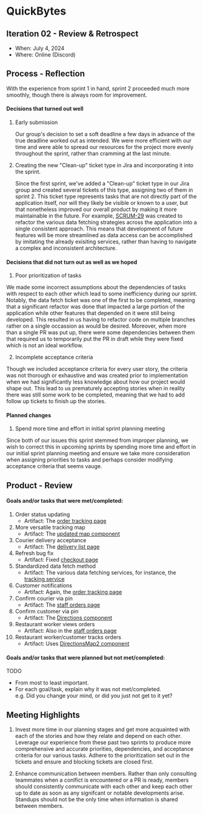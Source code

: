 # QuickBytes

## Iteration 02 - Review & Retrospect

 * When: July 4, 2024
 * Where: Online (Discord)

## Process - Reflection

With the experience from sprint 1 in hand, sprint 2 proceeded much more smoothly, though there is always room for improvement. 

#### Decisions that turned out well

1. Early submission
    
    Our group's decision to set a soft deadline a few days in advance of the true deadline worked out as intended. We were more efficient with our time and were able to spread our resources for the project more evenly throughout the sprint, rather than cramming at the last minute.  
2. Creating the new "Clean-up" ticket type in Jira and incorporating it into the sprint.

    Since the first sprint, we've added a "Clean-up" ticket type in our Jira group and created several tickets of this type, assigning two of them in sprint 2. This ticket type represents tasks that are not directly part of the application itself, nor will they likely be visible or known to a user, but that nonetheless improved our overall product by making it more maintainable in the future. For example, [SCRUM-29](https://quick-bytes.atlassian.net/browse/SCRUM-29?atlOrigin=eyJpIjoiMmJjNmRmNWExOWQ5NGIwZWE4NGMzZGJkNjQ0YzA0M2IiLCJwIjoiaiJ9) was created to refactor the various data fetching strategies across the application into a single consistent approach. This means that development of future features will be more streamlined as data access can be accomplished by imitating the already exisiting services, rather than having to navigate a complex and inconsistent architecture. 

#### Decisions that did not turn out as well as we hoped

1. Poor prioritization of tasks

We made some incorrect assumptions about the dependencies of tasks with respect to each other which lead to some inefficiency during our sprint. Notably, the data fetch ticket was one of the first to be completed, meaning that a significant refactor was done that impacted a large portion of the application while other features that depended on it were still being developed. This resulted in us having to refactor code on multiple branches rather on a single occassion as would be desired. Moreover, when more than a single PR was put up, there were some dependencies between them that required us to temporarily put the PR in draft while they were fixed which is not an ideal workflow. 

2. Incomplete acceptance criteria

Though we included acceptance criteria for every user story, the criteria was not thorough or exhaustive and was created prior to implementation when we had significantly less knowledge about how our project would shape out. This lead to us prematurely accepting stories when in reality there was still some work to be completed, meaning that we had to add follow up tickets to finish up the stories. 

#### Planned changes

1. Spend more time and effort in initial sprint planning meeting

Since both of our issues this sprint stemmed from improper planning, we wish to correct this in upcoming sprints by spending more time and effort in our initial sprint planning meeting and ensure we take more consideration when assigning priorities to tasks and perhaps consider modifying acceptance criteria that seems vauge. 

## Product - Review

#### Goals and/or tasks that were met/completed:

1. Order status updating
    - Artifact: The [order tracking page](../../app/frontend/src/pages/OrderTracking.tsx)
2. More versatile tracking map
    - Artifact: The [updated map component](../../app/frontend/src/components/DirectionsMap.tsx)
3. Courier delivery acceptance 
    - Artifact: The [delivery list page](../../app/frontend/src/pages/Deliveries.tsx)
4. Refresh bug fix
    - Artifact: Fixed [checkout page](../../app/frontend/src/components/CheckoutCart.tsx)
5. Standardized data fetch method
    - Artifact: The various data fetching services, for instance, the [tracking service](../../app/frontend/src/services/trackingService.ts)
6. Customer notifications
    - Artifact: Again, the [order tracking page](../../app/frontend/src/pages/OrderTracking.tsx)
7. Confirm courier via pin
    - Artifact: The [staff orders page](../../app/frontend/src/pages/StaffOrders.tsx)
8. Confirm customer via pin
    - Artifact: The [Directions component](../../app/frontend/src/components/Directions.tsx)
9. Restaurant worker views orders
    - Artifact: Also in the [staff orders page](../../app/frontend/src/pages/StaffOrders.tsx)
10. Restaurant worker/customer tracks orders
    - Artifact: Uses [DirectionsMap2 component](../../app/frontend/src/components/DirectionsMap2.tsx)

#### Goals and/or tasks that were planned but not met/completed:

TODO

 * From most to least important.
 * For each goal/task, explain why it was not met/completed.      
   e.g. Did you change your mind, or did you just not get to it yet?

## Meeting Highlights

1. Invest more time in our planning stages and get more acquainted with each of the stories and how they relate and depend on each other. Leverage our experience from these past two sprints to produce more comprehensive and accurate priorities, dependencies, and acceptance criteria for our various tasks. Adhere to the prioritization set out in the tickets and ensure and blocking tickets are closed first. 

2. Enhance communication between members. Rather than only consulting teammates when a conlfict is encountered or a PR is ready, members should consistently communicate with each other and keep each other up to date as soon as any signifcant or notable developments arise. Standups should not be the only time when information is shared between members.
